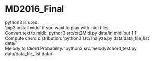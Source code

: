 # MD2016_Final

python3 is used.  
'pip3 install mido' if you want to play with midi files.  
Convert text to midi: 'python3 src/txt2Midi.py data/in midi/out 1 1'  
Compute chord distribution: 'python3 src/analyze.py data/data_file_list data/'  
Melody to Chord Probability: 'python3 src/melody2chord_test.py data/data_file_list data/'

